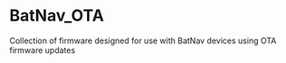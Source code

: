 # BatNav_OTA
Collection of firmware designed for use with BatNav devices using OTA firmware updates
